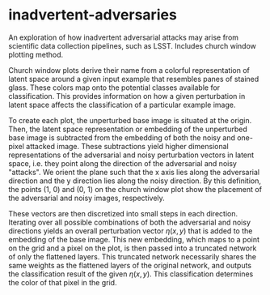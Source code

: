 # inadvertent-adversaries
An exploration of how inadvertent adversarial attacks may arise from scientific data collection pipelines, such as LSST. Includes church window plotting method.

Church window plots derive their name from a colorful representation of latent space around a given input example that resembles panes of stained glass. These colors map onto the potential classes available for classification. This provides information on how a given perturbation in latent space affects the classification of a particular example image.

To create each plot, the unperturbed base image is situated at the origin. Then, the latent space representation or embedding of the unperturbed base image is subtracted from the embedding of both the noisy and one-pixel attacked image. These subtractions yield higher dimensional representations of the adversarial and noisy perturbation vectors in latent space, i.e. they point along the direction of the adversarial and noisy "attacks". We orient the plane such that the x axis lies along the adversarial direction and the y direction lies along the noisy direction. By this definition, the points (1, 0) and (0, 1) on the church window plot show the placement of the adversarial and noisy images, respectively.

These vectors are then discretized into small steps in each direction. Iterating over all possible combinations of both the adversarial and noisy directions yields an overall perturbation vector $\eta(x,y)$ that is added to the embedding of the base image. This new embedding, which maps to a point on the grid and a pixel on the plot, is then passed into a truncated network of only the flattened layers. This truncated network necessarily shares the same weights as the flattened layers of the original network, and outputs the classification result of the given $\eta(x,y)$. This classification determines the color of that pixel in the grid.

